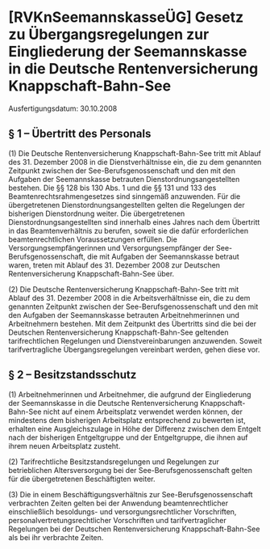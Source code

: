 # [RVKnSeemannskasseÜG] Gesetz zu Übergangsregelungen zur Eingliederung der Seemannskasse in die Deutsche Rentenversicherung Knappschaft-Bahn-See

Ausfertigungsdatum: 30.10.2008

 

## § 1 – Übertritt des Personals

(1) Die Deutsche Rentenversicherung Knappschaft-Bahn-See tritt mit Ablauf des 31. Dezember 2008 in die Dienstverhältnisse ein, die zu dem genannten Zeitpunkt zwischen der See-Berufsgenossenschaft und den mit den Aufgaben der Seemannskasse betrauten Dienstordnungsangestellten bestehen. Die §§ 128 bis 130 Abs. 1 und die §§ 131 und 133 des Beamtenrechtsrahmengesetzes sind sinngemäß anzuwenden. Für die übergetretenen Dienstordnungsangestellten gelten die Regelungen der bisherigen Dienstordnung weiter. Die übergetretenen Dienstordnungsangestellten sind innerhalb eines Jahres nach dem Übertritt in das Beamtenverhältnis zu berufen, soweit sie die dafür erforderlichen beamtenrechtlichen Voraussetzungen erfüllen. Die Versorgungsempfängerinnen und Versorgungsempfänger der See-Berufsgenossenschaft, die mit Aufgaben der Seemannskasse betraut waren, treten mit Ablauf des 31. Dezember 2008 zur Deutschen Rentenversicherung Knappschaft-Bahn-See über.

(2) Die Deutsche Rentenversicherung Knappschaft-Bahn-See tritt mit Ablauf des 31. Dezember 2008 in die Arbeitsverhältnisse ein, die zu dem genannten Zeitpunkt zwischen der See-Berufsgenossenschaft und den mit den Aufgaben der Seemannskasse betrauten Arbeitnehmerinnen und Arbeitnehmern bestehen. Mit dem Zeitpunkt des Übertritts sind die bei der Deutschen Rentenversicherung Knappschaft-Bahn-See geltenden tarifrechtlichen Regelungen und Dienstvereinbarungen anzuwenden. Soweit tarifvertragliche Übergangsregelungen vereinbart werden, gehen diese vor.


## § 2 – Besitzstandsschutz

(1) Arbeitnehmerinnen und Arbeitnehmer, die aufgrund der Eingliederung der Seemannskasse in die Deutsche Rentenversicherung Knappschaft-Bahn-See nicht auf einem Arbeitsplatz verwendet werden können, der mindestens dem bisherigen Arbeitsplatz entsprechend zu bewerten ist, erhalten eine Ausgleichszulage in Höhe der Differenz zwischen dem Entgelt nach der bisherigen Entgeltgruppe und der Entgeltgruppe, die ihnen auf ihrem neuen Arbeitsplatz zusteht.

(2) Tarifrechtliche Besitzstandsregelungen und Regelungen zur betrieblichen Altersversorgung bei der See-Berufsgenossenschaft gelten für die übergetretenen Beschäftigten weiter.

(3) Die in einem Beschäftigungsverhältnis zur See-Berufsgenossenschaft verbrachten Zeiten gelten bei der Anwendung beamtenrechtlicher einschließlich besoldungs- und versorgungsrechtlicher Vorschriften, personalvertretungsrechtlicher Vorschriften und tarifvertraglicher Regelungen bei der Deutschen Rentenversicherung Knappschaft-Bahn-See als bei ihr verbrachte Zeiten.
